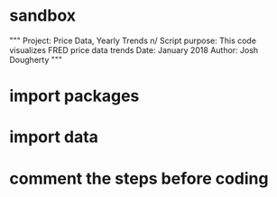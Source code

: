 # sandbox

"""
Project: Price Data, Yearly Trends n/
Script purpose: This code visualizes FRED price data trends
Date: January 2018
Author: Josh Dougherty
"""
# import packages

# import data

# comment the steps before coding

